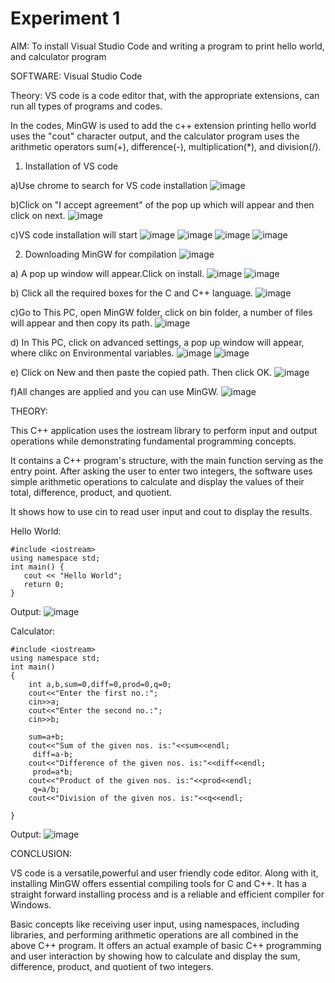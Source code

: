 # Experiment 1
AIM: To install Visual Studio Code and writing a program to print hello world, and calculator program

SOFTWARE: Visual Studio Code

Theory: 
VS code is a code editor that, with the appropriate extensions, can run all types of programs and codes. 

In the codes, MinGW is used to add the c++ extension printing hello world uses the "cout" character output, and the calculator program uses the arithmetic operators sum(+), difference(-), multiplication(*), and division(/).

1) Installation of VS code

   
 a)Use chrome to search for VS code installation
   ![image](https://github.com/user-attachments/assets/965eacc0-2265-491e-9b1b-cda7643c96c1)

 
 b)Click on "I accept agreement" of the pop up which will appear and then click on next.
![image](https://github.com/user-attachments/assets/c15c3399-d76b-4162-9549-25b72b735c15)


c)VS code installation will start
![image](https://github.com/user-attachments/assets/1a469112-4f4f-451b-a745-9deca62f0a8b)
![image](https://github.com/user-attachments/assets/0cb429ff-5e44-415b-8e55-70b0616a6885)
![image](https://github.com/user-attachments/assets/08ecc2f7-3721-424c-97fa-b780956b748e)
![image](https://github.com/user-attachments/assets/5a5c40b5-37ea-418b-aa4d-1f4bdb3ac9ad)


2) Downloading MinGW for compilation 
![image](https://github.com/user-attachments/assets/e33198df-7d07-4f07-bca7-5851235127fe)


a) A pop up window will appear.Click on install.
![image](https://github.com/user-attachments/assets/31162aa4-c1ed-4092-88c4-9915c0288eeb)
![image](https://github.com/user-attachments/assets/857b8b52-aac2-4ee7-b8f4-26938f02aeee)


b) Click all the required boxes for the C and C++ language.
![image](https://github.com/user-attachments/assets/ae58e9db-4fad-4e11-9106-80aa7cf1919d)


c)Go to This PC, open MinGW folder, click on bin folder, a number of files will appear and then copy its path.
![image](https://github.com/user-attachments/assets/f8cea8df-cf33-4157-9515-fca0e8c807bc)


d) In This PC, click on advanced settings, a pop up window will appear, where clikc on Environmental variables.
![image](https://github.com/user-attachments/assets/43db6909-afcc-4b96-8d68-65c34394786f)
![image](https://github.com/user-attachments/assets/c3ae1d96-361f-496a-8ff0-0fef6b1bb3be)


e) Click on New and then paste the copied path. Then click OK.
![image](https://github.com/user-attachments/assets/6b0bb4f3-e4f5-46d4-be81-57cc712e9cc1)


f)All changes are applied and you can use MinGW.
![image](https://github.com/user-attachments/assets/1ec84834-28c0-4647-bb0f-c213050252ec)

THEORY:

This C++ application uses the iostream library to perform input and output operations while demonstrating fundamental programming concepts. 

It contains a C++ program's structure, with the main function serving as the entry point. After asking the user to enter two integers, the software uses simple arithmetic operations to calculate and display the values of their total, difference, product, and quotient. 

It shows how to use cin to read user input and cout to display the results.


Hello World:

```
#include <iostream>
using namespace std;
int main() {
   cout << "Hello World"; 
   return 0;
}
```

Output:
![image](https://github.com/user-attachments/assets/430265ab-1b23-4203-b523-290f8e1de046)

Calculator:
```
#include <iostream>
using namespace std;
int main()
{
    int a,b,sum=0,diff=0,prod=0,q=0;
    cout<<"Enter the first no.:";
    cin>>a;
    cout<<"Enter the second no.:";
    cin>>b;
   
    sum=a+b;
    cout<<"Sum of the given nos. is:"<<sum<<endl;
     diff=a-b;
    cout<<"Difference of the given nos. is:"<<diff<<endl;
     prod=a*b;
    cout<<"Product of the given nos. is:"<<prod<<endl;
     q=a/b;
    cout<<"Division of the given nos. is:"<<q<<endl;
   
}
```
Output:
![image](https://github.com/user-attachments/assets/94d770f6-c3d0-4a32-b5dd-c2ecded6ff40)

CONCLUSION:

VS code is a versatile,powerful and user friendly code editor. Along with it, installing MinGW offers essential compiling tools for C and C++. It has a straight forward installing process and is a reliable and efficient compiler for Windows.

Basic concepts like receiving user input, using namespaces, including libraries, and performing arithmetic operations are all combined in the above C++ program. It offers an actual example of basic C++ programming and user interaction by showing how to calculate and display the sum, difference, product, and quotient of two integers.



